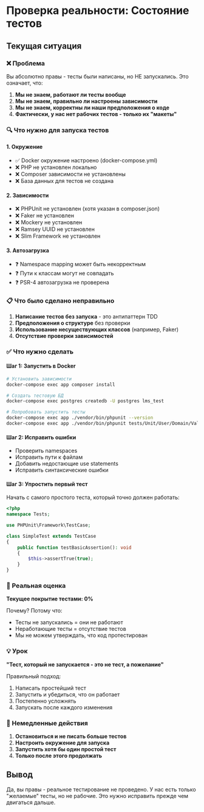 # Проверка реальности: Состояние тестов

## Текущая ситуация

### ❌ Проблема
Вы абсолютно правы - тесты были написаны, но НЕ запускались. Это означает, что:

1. **Мы не знаем, работают ли тесты вообще**
2. **Мы не знаем, правильно ли настроены зависимости**
3. **Мы не знаем, корректны ли наши предположения о коде**
4. **Фактически, у нас нет рабочих тестов - только их "макеты"**

### 🔍 Что нужно для запуска тестов

#### 1. Окружение
- ✅ Docker окружение настроено (docker-compose.yml)
- ❌ PHP не установлен локально
- ❌ Composer зависимости не установлены
- ❌ База данных для тестов не создана

#### 2. Зависимости
- ❌ PHPUnit не установлен (хотя указан в composer.json)
- ❌ Faker не установлен
- ❌ Mockery не установлен
- ❌ Ramsey UUID не установлен
- ❌ Slim Framework не установлен

#### 3. Автозагрузка
- ❓ Namespace mapping может быть некорректным
- ❓ Пути к классам могут не совпадать
- ❓ PSR-4 автозагрузка не проверена

### 📋 Что было сделано неправильно

1. **Написание тестов без запуска** - это антипаттерн TDD
2. **Предположения о структуре** без проверки
3. **Использование несуществующих классов** (например, Faker)
4. **Отсутствие проверки зависимостей**

### ✅ Что нужно сделать

#### Шаг 1: Запустить в Docker
```bash
# Установить зависимости
docker-compose exec app composer install

# Создать тестовую БД
docker-compose exec postgres createdb -U postgres lms_test

# Попробовать запустить тесты
docker-compose exec app ./vendor/bin/phpunit --version
docker-compose exec app ./vendor/bin/phpunit tests/Unit/User/Domain/ValueObjects/EmailTest.php
```

#### Шаг 2: Исправить ошибки
- Проверить namespaces
- Исправить пути к файлам
- Добавить недостающие use statements
- Исправить синтаксические ошибки

#### Шаг 3: Упростить первый тест
Начать с самого простого теста, который точно должен работать:

```php
<?php
namespace Tests;

use PHPUnit\Framework\TestCase;

class SimpleTest extends TestCase
{
    public function testBasicAssertion(): void
    {
        $this->assertTrue(true);
    }
}
```

### 🚨 Реальная оценка

**Текущее покрытие тестами: 0%**

Почему? Потому что:
- Тесты не запускались = они не работают
- Неработающие тесты = отсутствие тестов
- Мы не можем утверждать, что код протестирован

### 💡 Урок

**"Тест, который не запускается - это не тест, а пожелание"**

Правильный подход:
1. Написать простейший тест
2. Запустить и убедиться, что он работает
3. Постепенно усложнять
4. Запускать после каждого изменения

### 🔧 Немедленные действия

1. **Остановиться и не писать больше тестов**
2. **Настроить окружение для запуска**
3. **Запустить хотя бы один простой тест**
4. **Только после этого продолжать**

## Вывод

Да, вы правы - реальное тестирование не проведено. У нас есть только "желаемые" тесты, но не рабочие. Это нужно исправить прежде чем двигаться дальше. 